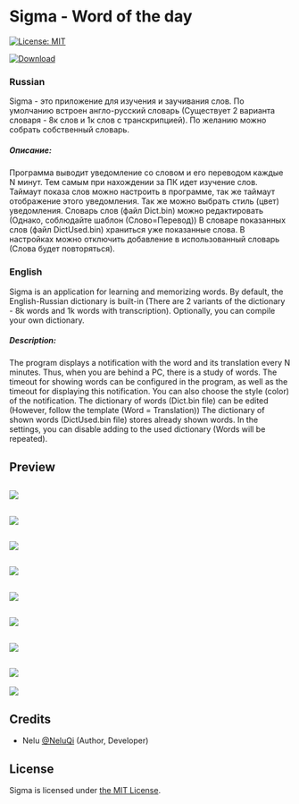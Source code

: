 # Sigma - Word of the day

[![License: MIT](https://img.shields.io/badge/License-MIT-yellow.svg)](https://opensource.org/licenses/MIT)

[![Download](https://img.shields.io/badge/Download-windows-brightgreen.svg)](https://github.com/NeluQi/Sigma/releases)

### Russian
Sigma - это приложение для изучения и заучивания слов. По умолчанию встроен англо-русский словарь (Существует 2 варианта словаря - 8к слов и 1к слов с транскрипцией).
По желанию можно собрать собственный словарь.

##### Описание:
Программа выводит уведомление со словом и его переводом каждые N минут. Тем самым при нахождении за ПК идет изучение слов. Таймаут показа слов можно настроить в программе, так же таймаут отображение этого уведомления. Так же можно выбрать стиль (цвет) уведомления.
Словарь слов (файл Dict.bin) можно редактировать (Однако, соблюдайте шаблон (Слово=Перевод))
В словаре показанных слов (файл DictUsed.bin) храниться уже показанные слова. В настройках можно отключить добавление в использованный словарь (Слова будет повторяться).

### English
Sigma is an application for learning and memorizing words. By default, the English-Russian dictionary is built-in (There are 2 variants of the dictionary - 8k words and 1k words with transcription).
Optionally, you can compile your own dictionary.

##### Description:
The program displays a notification with the word and its translation every N minutes. Thus, when you are behind a PC, there is a study of words. The timeout for showing words can be configured in the program, as well as the timeout for displaying this notification. You can also choose the style (color) of the notification.
The dictionary of words (Dict.bin file) can be edited (However, follow the template (Word = Translation))
The dictionary of shown words (DictUsed.bin file) stores already shown words. In the settings, you can disable adding to the used dictionary (Words will be repeated).

 ## Preview
 
![](https://i.imgur.com/ddigjbB.png)
------------
![](https://i.imgur.com/EVqFQfP.png)
------------
![](https://i.imgur.com/XAgau3K.png)
------------
![](https://i.imgur.com/NY7WlKG.gif)
------------
![](https://i.imgur.com/pwNsVzT.gif)
------------
![](https://i.imgur.com/Wk0GFPP.gif)
------------
![](https://i.imgur.com/qBMBTZF.gif)
------------
![](https://i.imgur.com/LR3qX3B.gif)
------------
![](https://i.imgur.com/HZeojjJ.gif)

 ## Credits

 * Nelu [@NeluQi](https://github.com/NeluQi/) (Author, Developer)

 ## License

 Sigma is licensed under [the MIT License](LICENSE).
